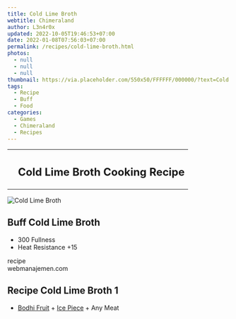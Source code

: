 ```yaml
---
title: Cold Lime Broth
webtitle: Chimeraland
author: L3n4r0x
updated: 2022-10-05T19:46:53+07:00
date: 2022-01-08T07:56:03+07:00
permalink: /recipes/cold-lime-broth.html
photos:
  - null
  - null
  - null
thumbnail: https://via.placeholder.com/550x50/FFFFFF/000000/?text=Cold Lime Broth
tags:
  - Recipe
  - Buff
  - Food
categories:
  - Games
  - Chimeraland
  - Recipes
---
```


<section id="bootstrap-wrapper"><link rel="stylesheet" href="https://cdn.statically.io/gh/dimaslanjaka/Web-Manajemen/40ac3225/css/bootstrap-4.5-wrapper.css"/><div class="row mb-2"><div class="col-md-12 mb-2"><table class="table" id="post-info"><tbody><tr><td></td><td><h1 class="fs-5">Cold Lime Broth Cooking Recipe</h1></td></tr></tbody></table></div></div><div class="card mb-2"><div class="row g-0"><div class="col-sm-4 position-relative mb-2"><img src="https://via.placeholder.com/600" class="card-img fit-cover w-100 h-100" alt="Cold Lime Broth" data-fancybox="true"/></div><div class="col-sm-8 mb-2"><div class="card-body"><h2 class="card-title fs-5">Buff Cold Lime Broth</h2><div class="card-text"><ul><li>300 Fullness</li><li>Heat Resistance +15</li></ul></div><span class="badge rounded-pill bg-dark">recipe</span></div><div class="card-footer text-end text-muted">webmanajemen.com</div></div></div></div><div class="row mb-2"><div class="col-12 col-lg-6 recipe-item mb-2"><div class="card"><div class="card-body"><h2 class="card-title fs-5">Recipe Cold Lime Broth 1</h2><div class="card-text"><ul><li><a class="text-decoration-none" href="/chimeraland/materials/bodhi-fruit.html">Bodhi Fruit</a><span> + </span><a class="text-decoration-none" href="/chimeraland/materials/ice-piece.html">Ice Piece</a><span> + </span>Any Meat</li></ul></div></div></div></div></div></section>